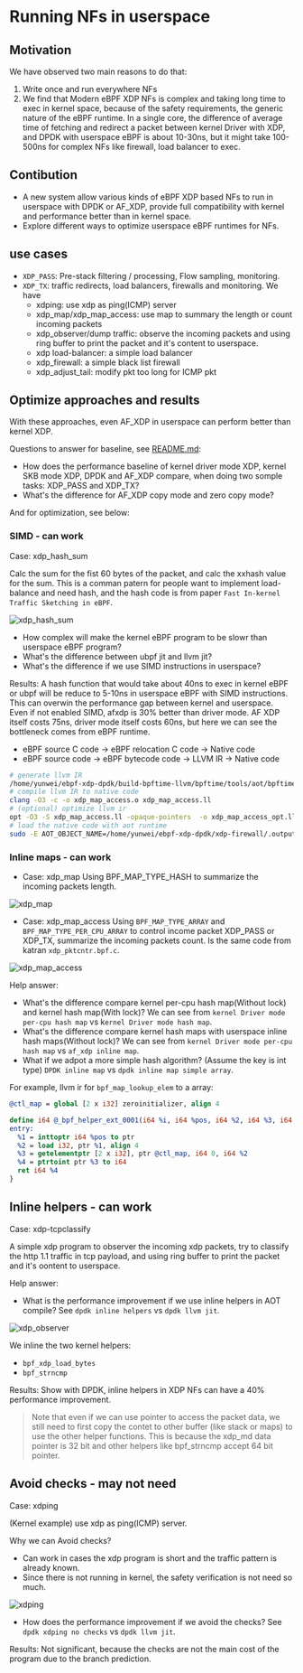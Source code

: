 # Running NFs in userspace

## Motivation

We have observed two main reasons to do that:

1. Write once and run everywhere NFs
2. We find that Modern eBPF XDP NFs is complex and taking long time to exec in kernel space, because of the safety requirements, the generic nature of the eBPF runtime. In a single core, the difference of average time of fetching and redirect a packet between kernel Driver with XDP, and DPDK with userspace eBPF is about 10-30ns, but it might take 100-500ns for complex NFs like firewall, load balancer to exec.
   
## Contibution

- A new system allow various kinds of eBPF XDP based NFs to run in userspace with DPDK or AF_XDP, provide full compatibility with kernel and performance better than in kernel space.
- Explore different ways to optimize userspace eBPF runtimes for NFs.

## use cases

- `XDP_PASS`: Pre-stack filtering / processing, Flow sampling, monitoring.
- `XDP_TX`: traffic redirects, load balancers, firewalls and monitoring. We have
  - xdping: use xdp as ping(ICMP) server
  - xdp_map/xdp_map_access: use map to summary the length or count incoming packets
  - xdp_observer/dump traffic: observe the incoming packets and using ring buffer to print the packet and it's content to userspace.
  - xdp load-balancer: a simple load balancer
  - xdp_firewall: a simple black list firewall
  - xdp_adjust_tail: modify pkt too long for ICMP pkt

## Optimize approaches and results

With these approaches, even AF_XDP in userspace can perform better than kernel XDP.

Questions to answer for baseline, see [README.md](README.md):

- How does the performance baseline of kernel driver mode XDP, kernel SKB mode XDP, DPDK and AF_XDP compare, when doing two somple tasks: XDP_PASS and XDP_TX?
- What's the difference for AF_XDP copy mode and zero copy mode?
  
And for optimization, see below:

### SIMD - can work

Case: xdp_hash_sum

Calc the sum for the fist 60 bytes of the packet, and calc the xxhash value for the sum. This is a comman patern for people want to implement load-balance and need hash, and the hash code is from paper `Fast In-kernel Traffic Sketching in eBPF`.

![xdp_hash_sum](xdp_hash_sum/ipackets.png)

- How complex will make the kernel eBPF program to be slowr than userspace eBPF program? 
- What's the difference between ubpf jit and llvm jit?
- What's the difference if we use SIMD instructions in userspace?

Results: A hash function that would take about 40ns to exec in kernel eBPF or ubpf will be reduce to 5-10ns in userspace eBPF with SIMD instructions. This can overwin the performance gap between kernel and userspace. Even if not enabled SIMD, afxdp is 30% better than driver mode. AF XDP itself costs 75ns, driver mode itself costs 60ns, but here we can see the bottleneck comes from eBPF runtime.

- eBPF source C code -> eBPF relocation C code -> Native code
- eBPF source code -> eBPF bytecode code -> LLVM IR -> Native code

```sh
# generate llvm IR
/home/yunwei/ebpf-xdp-dpdk/build-bpftime-llvm/bpftime/tools/aot/bpftime-aot build  /home/yunwei/ebpf-xdp-dpdk/xdp_progs/.output/xdp_map_access.bpf.o --emit_llvm 2> xdp_map_access.ll
# compile llvm IR to native code
clang -O3 -c -o xdp_map_access.o xdp_map_access.ll
# (optional) optimize llvm ir
opt -O3 -S xdp_map_access.ll -opaque-pointers  -o xdp_map_access_opt.ll
# load the native code with aot runtime
sudo -E AOT_OBJECT_NAME=/home/yunwei/ebpf-xdp-dpdk/xdp-firewall/.output/xdp_firewall.aot.o /home/yunwei/ebpf-xdp-dpdk/dpdk_l2fwd/dpdk_l2fwd_llvm -l 1  --socket-mem=512 -a 0000:18:00.1 -- -p 0x1
```

### Inline maps - can work

- Case: xdp_map Using BPF_MAP_TYPE_HASH to summarize the incoming packets length.


![xdp_map](xdp_map/ipackets.png)

- Case: xdp_map_access Using `BPF_MAP_TYPE_ARRAY` and `BPF_MAP_TYPE_PER_CPU_ARRAY` to control income packet XDP_PASS or XDP_TX, summarize the incoming packets count. Is the same code from katran `xdp_pktcntr.bpf.c`.

![xdp_map_access](xdp_map_access/ipackets.png)

Help answer:

- What's the difference compare kernel per-cpu hash map(Without lock) and kernel hash map(With lock)? We can see from `kernel Driver mode per-cpu hash map` vs k`ernel Driver mode hash map`.
- What's the difference compare kernel hash maps with userspace inline hash maps(Without lock)? We can see from `kernel Driver mode per-cpu hash map` vs `af_xdp inline map`.
- What if we adpot a more simple hash algorithm? (Assume the key is int type) `DPDK inline map` vs `dpdk inline map simple array`.

For example, llvm ir for `bpf_map_lookup_elem` to a array:

```llvm
@ctl_map = global [2 x i32] zeroinitializer, align 4

define i64 @_bpf_helper_ext_0001(i64 %i, i64 %pos, i64 %2, i64 %3, i64 %4) local_unnamed_addr alwaysinline {
entry:
  %1 = inttoptr i64 %pos to ptr
  %2 = load i32, ptr %1, align 4
  %3 = getelementptr [2 x i32], ptr @ctl_map, i64 0, i64 %2
  %4 = ptrtoint ptr %3 to i64
  ret i64 %4
}
```

## Inline helpers - can work

Case: xdp-tcpclassify

A simple xdp program to observer the incoming xdp packets, try to classify the http 1.1 traffic in tcp payload, and using ring buffer to print the packet and it's oontent to userspace.

Help answer:

- What is the performance improvement if we use inline helpers in AOT compile? See `dpdk inline helpers` vs `dpdk llvm jit`.

![xdp_observer](xdp-tcpclassify/ipackets.png)

We inline the two kernel helpers:

- `bpf_xdp_load_bytes`
- `bpf_strncmp`
  
Results: Show with DPDK, inline helpers in XDP NFs can have a 40% performance improvement.
  
> Note that even if we can use pointer to access the packet data, we still need to first copy the contet to other buffer (like stack or maps) to use the other helper functions. This is because the xdp_md data pointer is 32 bit and other helpers like bpf_strncmp accept 64 bit pointer.

## Avoid checks - may not need

Case: xdping

(Kernel example) use xdp as ping(ICMP) server.

Why we can Avoid checks?

- Can work in cases the xdp program is short and the traffic pattern is already known.
- Since there is not running in kernel, the safety verification is not need so much.

![xdping](xdping/ipackets.png)

- How does the performance improvement if we avoid the checks? See `dpdk xdping no checks` vs `dpdk llvm jit`.

Results: Not significant, because the checks are not the main cost of the program due to the branch prediction.
